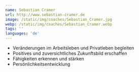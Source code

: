 ```yaml
---
name: Sebastian Cramer
url: http://www.sebastian-cramer.de
image: /static/img/coaches/Sebastian_Cramer.jpg
webp: /static/img/coaches/Sebastian_Cramer.webp
tags: ''
languages: 'de'
---
```


<ul><li>Veränderungen im Arbeitsleben und Privatleben begleiten</li><li>Positives und zuversichtliches Zukunftsbild erschaffen</li><li>Fähigkeiten erkennen und stärken</li><li>Persönlichkeitsentwicklung</li></ul>